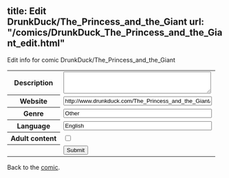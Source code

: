 title: Edit DrunkDuck/The_Princess_and_the_Giant
url: "/comics/DrunkDuck_The_Princess_and_the_Giant_edit.html"
---
Edit info for comic DrunkDuck/The_Princess_and_the_Giant

<form name="comic" action="http://gaepostmail.appspot.com/comic/" method="post">
<table class="comicinfo">
<tr>
<th>Description</th><td><textarea name="description" cols="40" rows="3"></textarea></td>
</tr>
<tr>
<th>Website</th><td><input type="text" name="url" value="http://www.drunkduck.com/The_Princess_and_the_Giant/" size="40"/></td>
</tr>
<tr>
<th>Genre</th><td><input type="text" name="genre" value="Other" size="40"/></td>
</tr>
<tr>
<th>Language</th><td><input type="text" name="language" value="English" size="40"/></td>
</tr>
<tr>
<th>Adult content</th><td><input type="checkbox" name="adult" value="adult" /></td>
</tr>
<tr>
<th></th><td>
<input type="hidden" name="comic" value="DrunkDuck_The_Princess_and_the_Giant" />
<input type="submit" name="submit" value="Submit" />
</td>
</tr>
</table>
</form>

Back to the [comic](DrunkDuck_The_Princess_and_the_Giant.html).
